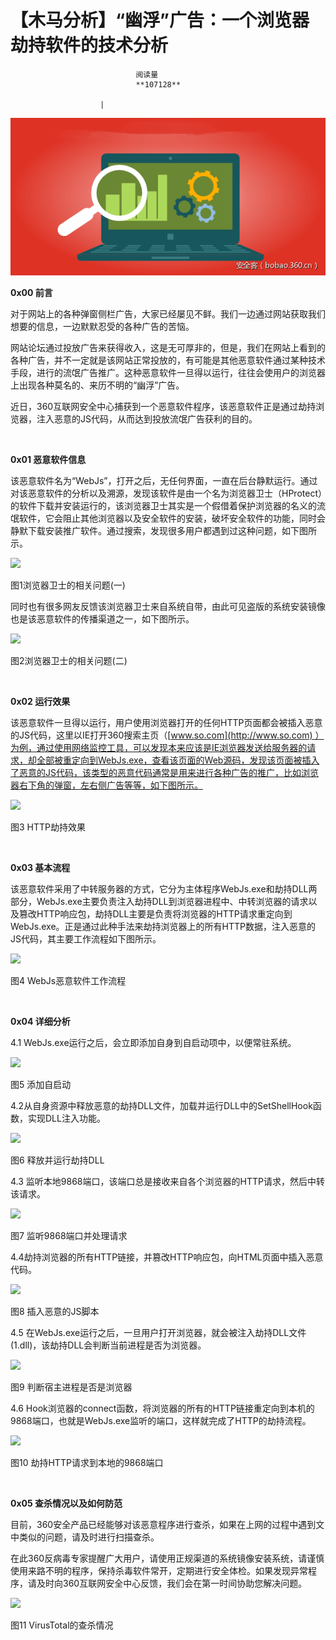 
# 【木马分析】“幽浮”广告：一个浏览器劫持软件的技术分析


                                阅读量   
                                **107128**
                            
                        |
                        
                                                                                    



**[![](./img/85740/t0129d20a6ba5d5abc4.png)](./img/85740/t0129d20a6ba5d5abc4.png)**

**0x00 前言**

对于网站上的各种弹窗侧栏广告，大家已经屡见不鲜。我们一边通过网站获取我们想要的信息，一边默默忍受的各种广告的苦恼。

网站论坛通过投放广告来获得收入，这是无可厚非的，但是，我们在网站上看到的各种广告，并不一定就是该网站正常投放的，有可能是其他恶意软件通过某种技术手段，进行的流氓广告推广。这种恶意软件一旦得以运行，往往会使用户的浏览器上出现各种莫名的、来历不明的“幽浮”广告。

近日，360互联网安全中心捕获到一个恶意软件程序，该恶意软件正是通过劫持浏览器，注入恶意的JS代码，从而达到投放流氓广告获利的目的。

<br>

**0x01 恶意软件信息**

该恶意软件名为“WebJs”，打开之后，无任何界面，一直在后台静默运行。通过对该恶意软件的分析以及溯源，发现该软件是由一个名为浏览器卫士（HProtect）的软件下载并安装运行的，该浏览器卫士其实是一个假借着保护浏览器的名义的流氓软件，它会阻止其他浏览器以及安全软件的安装，破坏安全软件的功能，同时会静默下载安装推广软件。通过搜索，发现很多用户都遇到过这种问题，如下图所示。

[![](./img/85740/AAffA0nNPuCLAAAAAElFTkSuQmCC)](https://p2.ssl.qhimg.com/t012449045506398c4e.png)

图1浏览器卫士的相关问题(一)

同时也有很多网友反馈该浏览器卫士来自系统自带，由此可见盗版的系统安装镜像也是该恶意软件的传播渠道之一，如下图所示。

[![](./img/85740/AAffA0nNPuCLAAAAAElFTkSuQmCC)](https://p2.ssl.qhimg.com/t01fbf5d0c70ec99051.png)

图2浏览器卫士的相关问题(二)

<br>

**0x02 运行效果**

该恶意软件一旦得以运行，用户使用浏览器打开的任何HTTP页面都会被插入恶意的JS代码，这里以IE打开360搜索主页（[www.so.com](http://www.so.com) ）为例，通过使用网络监控工具，可以发现本来应该是IE浏览器发送给服务器的请求，却全部被重定向到WebJs.exe，查看该页面的Web源码，发现该页面被插入了恶意的JS代码，该类型的恶意代码通常是用来进行各种广告的推广，比如浏览器右下角的弹窗，左右侧广告等等，如下图所示。

[![](./img/85740/AAffA0nNPuCLAAAAAElFTkSuQmCC)](https://p5.ssl.qhimg.com/t01484563cd19693bfa.png)

图3 HTTP劫持效果

<br>

**0x03 基本流程**

该恶意软件采用了中转服务器的方式，它分为主体程序WebJs.exe和劫持DLL两部分，WebJs.exe主要负责注入劫持DLL到浏览器进程中、中转浏览器的请求以及篡改HTTP响应包，劫持DLL主要是负责将浏览器的HTTP请求重定向到WebJs.exe。正是通过此种手法来劫持浏览器上的所有HTTP数据，注入恶意的JS代码，其主要工作流程如下图所示。

[![](./img/85740/AAffA0nNPuCLAAAAAElFTkSuQmCC)](https://p0.ssl.qhimg.com/t01befb5643a4293dea.png)

图4 WebJs恶意软件工作流程

<br>

**0x04 详细分析**

4.1 WebJs.exe运行之后，会立即添加自身到自启动项中，以便常驻系统。

[![](./img/85740/AAffA0nNPuCLAAAAAElFTkSuQmCC)](https://p0.ssl.qhimg.com/t01d0145be658525d2f.png)

图5 添加自启动

4.2从自身资源中释放恶意的劫持DLL文件，加载并运行DLL中的SetShellHook函数，实现DLL注入功能。

[![](./img/85740/AAffA0nNPuCLAAAAAElFTkSuQmCC)](https://p1.ssl.qhimg.com/t01c9bf250d529aa1e6.png)

图6 释放并运行劫持DLL

4.3 监听本地9868端口，该端口总是接收来自各个浏览器的HTTP请求，然后中转该请求。

[![](./img/85740/AAffA0nNPuCLAAAAAElFTkSuQmCC)](https://p4.ssl.qhimg.com/t01179dbd84cdf98f65.png)

图7 监听9868端口并处理请求

4.4劫持浏览器的所有HTTP链接，并篡改HTTP响应包，向HTML页面中插入恶意代码。

[![](./img/85740/AAffA0nNPuCLAAAAAElFTkSuQmCC)](https://p0.ssl.qhimg.com/t013765e8b3d3fc87c7.png)

图8 插入恶意的JS脚本

4.5 在WebJs.exe运行之后，一旦用户打开浏览器，就会被注入劫持DLL文件(1.dll)，该劫持DLL会判断当前进程是否为浏览器。

[![](./img/85740/AAffA0nNPuCLAAAAAElFTkSuQmCC)](https://p4.ssl.qhimg.com/t0168acc7412ee13401.png)

图9 判断宿主进程是否是浏览器

4.6 Hook浏览器的connect函数，将浏览器的所有的HTTP链接重定向到本机的9868端口，也就是WebJs.exe监听的端口，这样就完成了HTTP的劫持流程。

[![](./img/85740/AAffA0nNPuCLAAAAAElFTkSuQmCC)](https://p3.ssl.qhimg.com/t01e1bfb35048e560ac.png)

图10 劫持HTTP请求到本地的9868端口

<br>

**0x05 查杀情况以及如何防范**

目前，360安全产品已经能够对该恶意程序进行查杀，如果在上网的过程中遇到文中类似的问题，请及时进行扫描查杀。

在此360反病毒专家提醒广大用户，请使用正规渠道的系统镜像安装系统，请谨慎使用来路不明的程序，保持杀毒软件常开，定期进行安全体检。如果发现异常程序，请及时向360互联网安全中心反馈，我们会在第一时间协助您解决问题。

[![](./img/85740/AAffA0nNPuCLAAAAAElFTkSuQmCC)](https://p5.ssl.qhimg.com/t0161b7a457f3330041.png)

图11 VirusTotal的查杀情况
